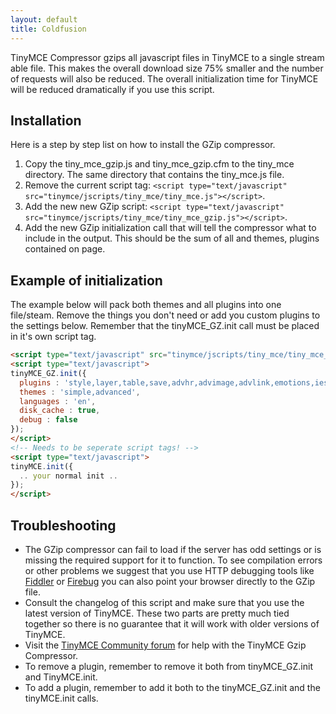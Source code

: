 ```yaml
---
layout: default
title: Coldfusion
---
```


TinyMCE Compressor gzips all javascript files in TinyMCE to a single stream able file. This makes the overall download size 75% smaller and the number of requests will also be reduced. The overall initialization time for TinyMCE will be reduced dramatically if you use this script.

## Installation

Here is a step by step list on how to install the GZip compressor.

1.  Copy the tiny_mce_gzip.js and tiny_mce_gzip.cfm to the tiny_mce directory. The same directory that contains the tiny_mce.js file.
2.  Remove the current script tag: `<script type="text/javascript" src="tinymce/jscripts/tiny_mce/tiny_mce.js"></script>`.
3.  Add the new new GZip script: `<script type="text/javascript" src="tinymce/jscripts/tiny_mce/tiny_mce_gzip.js"></script>`.
4.  Add the new GZip initialization call that will tell the compressor what to include in the output. This should be the sum of all and themes, plugins contained on page.

## Example of initialization

The example below will pack both themes and all plugins into one file/steam. Remove the things you don't need or add you custom plugins to the settings below. Remember that the tinyMCE_GZ.init call must be placed in it's own script tag.

```html
<script type="text/javascript" src="tinymce/jscripts/tiny_mce/tiny_mce_gzip.js"></script>
<script type="text/javascript">
tinyMCE_GZ.init({
  plugins : 'style,layer,table,save,advhr,advimage,advlink,emotions,iespell,insertdatetime,preview,media,searchreplace,print,contextmenu,paste,directionality,fullscreen,noneditable,visualchars,nonbreaking,xhtmlxtras',
  themes : 'simple,advanced',
  languages : 'en',
  disk_cache : true,
  debug : false
});
</script>
<!-- Needs to be seperate script tags! -->
<script type="text/javascript">
tinyMCE.init({
  .. your normal init ..
});
</script>

```

## Troubleshooting

*   The GZip compressor can fail to load if the server has odd settings or is missing the required support for it to function. To see compilation errors or other problems we suggest that you use HTTP debugging tools like [Fiddler](http://www.fiddlertool.com/fiddler/) or [Firebug](http://www.getfirebug.com/) you can also point your browser directly to the GZip file.
*   Consult the changelog of this script and make sure that you use the latest version of TinyMCE. These two parts are pretty much tied together so there is no guarantee that it will work with older versions of TinyMCE.
*   Visit the [TinyMCE Community forum](https://community.tiny.cloud) for help with the TinyMCE Gzip Compressor.
*   To remove a plugin, remember to remove it both from tinyMCE_GZ.init and TinyMCE.init.
*   To add a plugin, remember to add it both to the tinyMCE_GZ.init and the tinyMCE.init calls.
